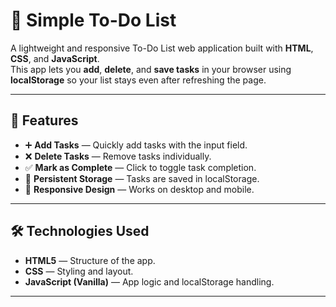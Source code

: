 # 📝 Simple To-Do List

A lightweight and responsive To-Do List web application built with **HTML**, **CSS**, and **JavaScript**.  
This app lets you **add**, **delete**, and **save tasks** in your browser using **localStorage** so your list stays even after refreshing the page.

---

## 🚀 Features

- ➕ **Add Tasks** — Quickly add tasks with the input field.
- ❌ **Delete Tasks** — Remove tasks individually.
- ✅ **Mark as Complete** — Click to toggle task completion.
- 💾 **Persistent Storage** — Tasks are saved in localStorage.
- 📱 **Responsive Design** — Works on desktop and mobile.

---

## 🛠️ Technologies Used

- **HTML5** — Structure of the app.
- **CSS** — Styling and layout.
- **JavaScript (Vanilla)** — App logic and localStorage handling.

---